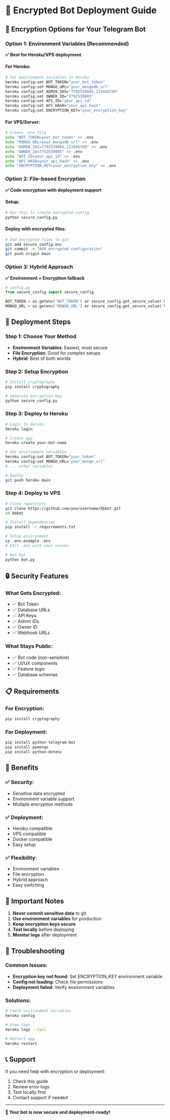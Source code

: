 # 🚀 Encrypted Bot Deployment Guide

## 🔐 Encryption Options for Your Telegram Bot

### **Option 1: Environment Variables (Recommended)**
**✅ Best for Heroku/VPS deployment**

#### **For Heroku:**
```bash
# Set environment variables in Heroku
heroku config:set BOT_TOKEN="your_bot_token"
heroku config:set MONGO_URL="your_mongodb_url"
heroku config:set ADMIN_IDS="7792539085,123456789"
heroku config:set OWNER_ID="7792539085"
heroku config:set API_ID="your_api_id"
heroku config:set API_HASH="your_api_hash"
heroku config:set ENCRYPTION_KEY="your_encryption_key"
```

#### **For VPS/Server:**
```bash
# Create .env file
echo "BOT_TOKEN=your_bot_token" >> .env
echo "MONGO_URL=your_mongodb_url" >> .env
echo "ADMIN_IDS=7792539085,123456789" >> .env
echo "OWNER_ID=7792539085" >> .env
echo "API_ID=your_api_id" >> .env
echo "API_HASH=your_api_hash" >> .env
echo "ENCRYPTION_KEY=your_encryption_key" >> .env
```

### **Option 2: File-based Encryption**
**✅ Code encryption with deployment support**

#### **Setup:**
```python
# Run this to create encrypted config
python secure_config.py
```

#### **Deploy with encrypted files:**
```bash
# Add encrypted files to git
git add secure_config.enc
git commit -m "Add encrypted configuration"
git push origin main
```

### **Option 3: Hybrid Approach**
**✅ Environment + Encryption fallback**

```python
# config.py
from secure_config import secure_config

BOT_TOKEN = os.getenv('BOT_TOKEN') or secure_config.get_secure_value('BOT_TOKEN')
MONGO_URL = os.getenv('MONGO_URL') or secure_config.get_secure_value('MONGO_URL')
```

## 🚀 Deployment Steps

### **Step 1: Choose Your Method**
- **Environment Variables**: Easiest, most secure
- **File Encryption**: Good for complex setups
- **Hybrid**: Best of both worlds

### **Step 2: Setup Encryption**
```bash
# Install cryptography
pip install cryptography

# Generate encryption key
python secure_config.py
```

### **Step 3: Deploy to Heroku**
```bash
# Login to Heroku
heroku login

# Create app
heroku create your-bot-name

# Set environment variables
heroku config:set BOT_TOKEN="your_token"
heroku config:set MONGO_URL="your_mongo_url"
# ... other variables

# Deploy
git push heroku main
```

### **Step 4: Deploy to VPS**
```bash
# Clone repository
git clone https://github.com/yourusername/bbbot.git
cd bbbot

# Install dependencies
pip install -r requirements.txt

# Setup environment
cp .env.example .env
# Edit .env with your values

# Run bot
python bot.py
```

## 🔒 Security Features

### **What Gets Encrypted:**
- ✅ Bot Token
- ✅ Database URLs
- ✅ API Keys
- ✅ Admin IDs
- ✅ Owner ID
- ✅ Webhook URLs

### **What Stays Public:**
- ✅ Bot code (non-sensitive)
- ✅ UI/UX components
- ✅ Feature logic
- ✅ Database schemas

## 📋 Requirements

### **For Encryption:**
```bash
pip install cryptography
```

### **For Deployment:**
```bash
pip install python-telegram-bot
pip install pymongo
pip install python-dotenv
```

## 🎯 Benefits

### **✅ Security:**
- Sensitive data encrypted
- Environment variable support
- Multiple encryption methods

### **✅ Deployment:**
- Heroku compatible
- VPS compatible
- Docker compatible
- Easy setup

### **✅ Flexibility:**
- Environment variables
- File encryption
- Hybrid approach
- Easy switching

## 🚨 Important Notes

1. **Never commit sensitive data** to git
2. **Use environment variables** for production
3. **Keep encryption keys secure**
4. **Test locally** before deploying
5. **Monitor logs** after deployment

## 🔧 Troubleshooting

### **Common Issues:**
- **Encryption key not found**: Set ENCRYPTION_KEY environment variable
- **Config not loading**: Check file permissions
- **Deployment failed**: Verify environment variables

### **Solutions:**
```bash
# Check environment variables
heroku config

# View logs
heroku logs --tail

# Restart app
heroku restart
```

## 📞 Support

If you need help with encryption or deployment:
1. Check this guide
2. Review error logs
3. Test locally first
4. Contact support if needed

---

**🎉 Your bot is now secure and deployment-ready!**
